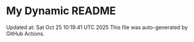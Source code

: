 # My Dynamic README
Updated at: Sat Oct 25 10:19:41 UTC 2025
This file was auto-generated by GitHub Actions.
